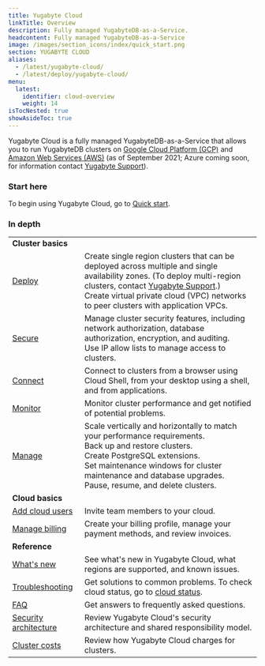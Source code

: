 ```yaml
---
title: Yugabyte Cloud
linkTitle: Overview
description: Fully managed YugabyteDB-as-a-Service.
headcontent: Fully managed YugabyteDB-as-a-Service
image: /images/section_icons/index/quick_start.png
section: YUGABYTE CLOUD
aliases:
  - /latest/yugabyte-cloud/
  - /latest/deploy/yugabyte-cloud/
menu:
  latest:
    identifier: cloud-overview
    weight: 14
isTocNested: true
showAsideToc: true
---
```


Yugabyte Cloud is a fully managed YugabyteDB-as-a-Service that allows you to run YugabyteDB clusters on <a href="https://cloud.google.com/">Google Cloud Platform (GCP)</a> and <a href="https://aws.amazon.com/">Amazon Web Services (AWS)</a> (as of September 2021; Azure coming soon, for information contact [Yugabyte Support](https://support.yugabyte.com/hc/en-us/requests/new?ticket_form_id=360003113431)).

### Start here

To begin using Yugabyte Cloud, go to [Quick start](../cloud-quickstart/).

### In depth

|  | |
| :--- | :--- |
| **Cluster basics** |  |
| [Deploy](../cloud-basics/) | Create single region clusters that can be deployed across multiple and single availability zones. (To deploy multi-region clusters, contact [Yugabyte Support](https://support.yugabyte.com/hc/en-us/requests/new?ticket_form_id=360003113431).)<br>Create virtual private cloud (VPC) networks to peer clusters with application VPCs.
| [Secure](../cloud-secure-clusters/) | Manage cluster security features, including network authorization, database authorization, encryption, and auditing.<br> Use IP allow lists to manage access to clusters. |
| [Connect](../cloud-connect/) | Connect to clusters from a browser using Cloud Shell, from your desktop using a shell, and from applications. |
| [Monitor](../cloud-monitor/) | Monitor cluster performance and get notified of potential problems. |
| [Manage](../cloud-clusters/) | Scale vertically and horizontally to match your performance requirements.<br>Back up and restore clusters.<br>Create PostgreSQL extensions.<br>Set maintenance windows for cluster maintenance and database upgrades.<br>Pause, resume, and delete clusters. |
| **Cloud basics** | |
| [Add cloud users](../cloud-admin/manage-access/) | Invite team members to your cloud. |
| [Manage billing](../cloud-admin/cloud-billing-profile/) | Create your billing profile, manage your payment methods, and review invoices. |
| **Reference** | |
| [What's new](../release-notes/) | See what's new in Yugabyte Cloud, what regions are supported, and known issues. |
| [Troubleshooting](../cloud-troubleshoot/) | Get solutions to common problems. To check cloud status, go to [cloud status](https://status.yugabyte.cloud/). |
| [FAQ](../cloud-faq/) | Get answers to frequently asked questions. |
| [Security architecture](../cloud-security/) | Review Yugabyte Cloud's security architecture and shared responsibility model. |
| [Cluster costs](../cloud-admin/cloud-billing-costs/) | Review how Yugabyte Cloud charges for clusters. |
